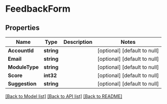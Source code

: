 # FeedbackForm

## Properties
Name | Type | Description | Notes
------------ | ------------- | ------------- | -------------
**AccountId** | **string** |  | [optional] [default to null]
**Email** | **string** |  | [optional] [default to null]
**ModuleType** | **string** |  | [optional] [default to null]
**Score** | **int32** |  | [optional] [default to null]
**Suggestion** | **string** |  | [optional] [default to null]

[[Back to Model list]](../README.md#documentation-for-models) [[Back to API list]](../README.md#documentation-for-api-endpoints) [[Back to README]](../README.md)

